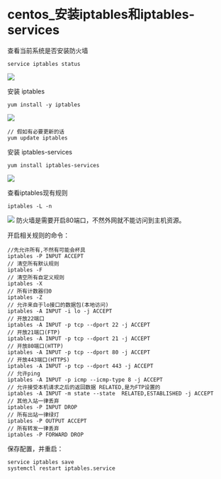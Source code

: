 # centos_安装iptables和iptables-services

查看当前系统是否安装防火墙
```
service iptables status 
```

![](http://upload-images.jianshu.io/upload_images/2838289-9377079fbfc5f587.png?imageMogr2/auto-orient/strip%7CimageView2/2/w/1240)

安装 iptables 
```
yum install -y iptables
```
![](http://upload-images.jianshu.io/upload_images/2838289-9bb9c63aa0886d22.png?imageMogr2/auto-orient/strip%7CimageView2/2/w/1240)

```
// 假如有必要更新的话
yum update iptables
```

安装 iptables-services 
```
yum install iptables-services
```
![](http://upload-images.jianshu.io/upload_images/2838289-9c14c67ff6fccd33.png?imageMogr2/auto-orient/strip%7CimageView2/2/w/1240)

查看iptables现有规则  
```
iptables -L -n  
```
![](http://upload-images.jianshu.io/upload_images/2838289-8e35884fbff3e7fb.png?imageMogr2/auto-orient/strip%7CimageView2/2/w/1240)
防火墙是需要开启80端口，不然外网就不能访问到主机资源。

开启相关规则的命令：
```
//先允许所有,不然有可能会杯具  
iptables -P INPUT ACCEPT  
// 清空所有默认规则  
iptables -F  
// 清空所有自定义规则  
iptables -X  
// 所有计数器归0  
iptables -Z  
// 允许来自于lo接口的数据包(本地访问)  
iptables -A INPUT -i lo -j ACCEPT  
// 开放22端口  
iptables -A INPUT -p tcp --dport 22 -j ACCEPT  
// 开放21端口(FTP)  
iptables -A INPUT -p tcp --dport 21 -j ACCEPT  
// 开放80端口(HTTP)  
iptables -A INPUT -p tcp --dport 80 -j ACCEPT  
// 开放443端口(HTTPS)  
iptables -A INPUT -p tcp --dport 443 -j ACCEPT  
// 允许ping  
iptables -A INPUT -p icmp --icmp-type 8 -j ACCEPT  
// 允许接受本机请求之后的返回数据 RELATED,是为FTP设置的  
iptables -A INPUT -m state --state  RELATED,ESTABLISHED -j ACCEPT  
// 其他入站一律丢弃  
iptables -P INPUT DROP  
// 所有出站一律绿灯  
iptables -P OUTPUT ACCEPT  
// 所有转发一律丢弃  
iptables -P FORWARD DROP  
```

保存配置，并重启：
```
service iptables save  
systemctl restart iptables.service  
```



